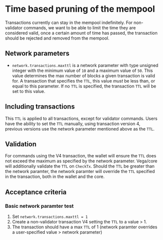 # Time based pruning of the mempool

Transactions currently can stay in the mempool indefinitely. For non-validator commands, we want to be able to limit the time they are considered valid, once a certain amount of time has passed, the transaction should be rejected and removed from the mempool.

## Network parameters

- `network.transactions.maxttl` is a network parameter with type unsigned integer with the minimum value of `10` and a maximum value of `50`. This value determines the max number of blocks a given transaction is valid for. A transaction that specifies the `TTL`, this value *must* be less than, or equal to this parameter. If no `TTL` is specified, the transaction `TTL` will be set to this value.

## Including transactions

This `TTL` is applied to all transactions, except for validator commands. Users have the ability to set the `TTL` manually, using transaction version 4, previous versions use the network parameter mentioned above as the `TTL`.

## Validation

For commands using the V4 transaction, the wallet will ensure the `TTL` does not exceed the maximum as specified by the network parameter. Vega/core will additionally validate the `TTL` on `CheckTx`. Should the `TTL` be greater than the network paramter, the network paramter will override the `TTL` specified in the transaction, both in the wallet and the core.

## Acceptance criteria

### Basic network paramter test

1. Set `network.transactions.maxttl = 1`
2. Create a non-validator transaction V4 setting the `TTL` to a value > 1.
3. The transaction should have a max `TTL` of 1 (network paramter overrides a user-specified value > network parameter)

